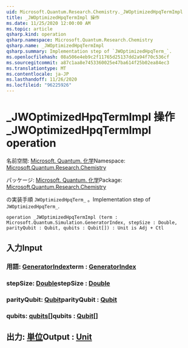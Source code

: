 ```yaml
---
uid: Microsoft.Quantum.Research.Chemistry._JWOptimizedHpqTermImpl
title: _JWOptimizedHpqTermImpl 操作
ms.date: 11/25/2020 12:00:00 AM
ms.topic: article
qsharp.kind: operation
qsharp.namespace: Microsoft.Quantum.Research.Chemistry
qsharp.name: _JWOptimizedHpqTermImpl
qsharp.summary: Implementation step of `JWOptimizedHpqTerm_`.
ms.openlocfilehash: 08a506e4eb9c2f11765d25137dd2a94f70c536cf
ms.sourcegitcommit: a87c1aa8e7453360025e47ba614f25b02ea84ec3
ms.translationtype: MT
ms.contentlocale: ja-JP
ms.lasthandoff: 11/26/2020
ms.locfileid: "96225926"
---
```

# <a name="_jwoptimizedhpqtermimpl-operation"></a><span data-ttu-id="201ae-102">_JWOptimizedHpqTermImpl 操作</span><span class="sxs-lookup"><span data-stu-id="201ae-102">_JWOptimizedHpqTermImpl operation</span></span>

<span data-ttu-id="201ae-103">名前空間: [Microsoft. Quantum. 化学](xref:Microsoft.Quantum.Research.Chemistry)</span><span class="sxs-lookup"><span data-stu-id="201ae-103">Namespace: [Microsoft.Quantum.Research.Chemistry](xref:Microsoft.Quantum.Research.Chemistry)</span></span>

<span data-ttu-id="201ae-104">パッケージ: [Microsoft. Quantum. 化学](https://nuget.org/packages/Microsoft.Quantum.Research.Chemistry)</span><span class="sxs-lookup"><span data-stu-id="201ae-104">Package: [Microsoft.Quantum.Research.Chemistry](https://nuget.org/packages/Microsoft.Quantum.Research.Chemistry)</span></span>


<span data-ttu-id="201ae-105">の実装手順 `JWOptimizedHpqTerm_` 。</span><span class="sxs-lookup"><span data-stu-id="201ae-105">Implementation step of `JWOptimizedHpqTerm_`.</span></span>

```qsharp
operation _JWOptimizedHpqTermImpl (term : Microsoft.Quantum.Simulation.GeneratorIndex, stepSize : Double, parityQubit : Qubit, qubits : Qubit[]) : Unit is Adj + Ctl
```


## <a name="input"></a><span data-ttu-id="201ae-106">入力</span><span class="sxs-lookup"><span data-stu-id="201ae-106">Input</span></span>

### <a name="term--generatorindex"></a><span data-ttu-id="201ae-107">用語: [GeneratorIndex](xref:Microsoft.Quantum.Simulation.GeneratorIndex)</span><span class="sxs-lookup"><span data-stu-id="201ae-107">term : [GeneratorIndex](xref:Microsoft.Quantum.Simulation.GeneratorIndex)</span></span>




### <a name="stepsize--double"></a><span data-ttu-id="201ae-108">stepSize: [Double](xref:microsoft.quantum.lang-ref.double)</span><span class="sxs-lookup"><span data-stu-id="201ae-108">stepSize : [Double](xref:microsoft.quantum.lang-ref.double)</span></span>




### <a name="parityqubit--qubit"></a><span data-ttu-id="201ae-109">parityQubit: [Qubit](xref:microsoft.quantum.lang-ref.qubit)</span><span class="sxs-lookup"><span data-stu-id="201ae-109">parityQubit : [Qubit](xref:microsoft.quantum.lang-ref.qubit)</span></span>




### <a name="qubits--qubit"></a><span data-ttu-id="201ae-110">qubits: [qubits](xref:microsoft.quantum.lang-ref.qubit)[]</span><span class="sxs-lookup"><span data-stu-id="201ae-110">qubits : [Qubit](xref:microsoft.quantum.lang-ref.qubit)[]</span></span>





## <a name="output--unit"></a><span data-ttu-id="201ae-111">出力: [単位](xref:microsoft.quantum.lang-ref.unit)</span><span class="sxs-lookup"><span data-stu-id="201ae-111">Output : [Unit](xref:microsoft.quantum.lang-ref.unit)</span></span>


